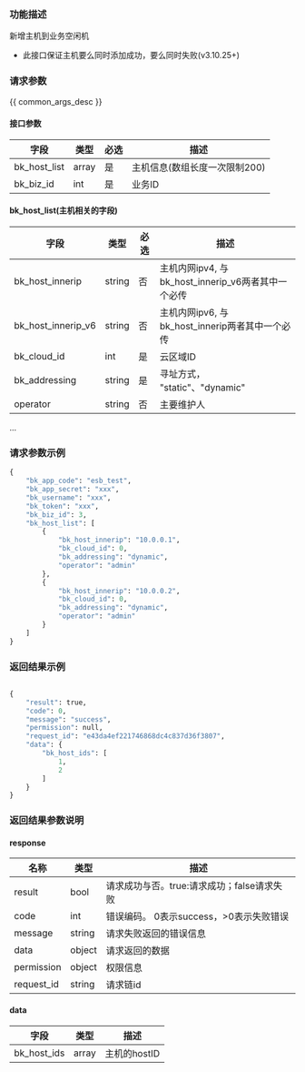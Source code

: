 ### 功能描述

新增主机到业务空闲机
- 此接口保证主机要么同时添加成功，要么同时失败(v3.10.25+)

### 请求参数

{{ common_args_desc }}

#### 接口参数

| 字段      |  类型      | 必选   |  描述      |
|-----------|------------|--------|------------|
| bk_host_list      |  array    | 是     | 主机信息(数组长度一次限制200) |
| bk_biz_id      |  int     | 是     | 业务ID   |

#### bk_host_list(主机相关的字段)

| 字段      |  类型      | 必选   |  描述      |
|-----------|------------|--------|------------|
| bk_host_innerip |  string   | 否     | 主机内网ipv4, 与bk_host_innerip_v6两者其中一个必传 |
| bk_host_innerip_v6 |  string   | 否      | 主机内网ipv6, 与bk_host_innerip两者其中一个必传 |
| bk_cloud_id     |  int      | 是     | 云区域ID |
| bk_addressing     |  string      | 是     | 寻址方式， "static"、"dynamic" |
| operator |  string   |  否 |  主要维护人   | 
...

### 请求参数示例
```python
{
    "bk_app_code": "esb_test",
    "bk_app_secret": "xxx",
    "bk_username": "xxx",
    "bk_token": "xxx",
    "bk_biz_id": 3,
    "bk_host_list": [
        {
            "bk_host_innerip": "10.0.0.1",
            "bk_cloud_id": 0,
            "bk_addressing": "dynamic",
            "operator": "admin"
        },
        {
            "bk_host_innerip": "10.0.0.2",
            "bk_cloud_id": 0,
            "bk_addressing": "dynamic",
            "operator": "admin"
        }
    ]
}
```

### 返回结果示例

```python

{
    "result": true,
    "code": 0,
    "message": "success",
    "permission": null,
    "request_id": "e43da4ef221746868dc4c837d36f3807",
    "data": {
        "bk_host_ids": [
            1,
            2
        ]
    }
}
```
### 返回结果参数说明
#### response

| 名称    | 类型   | 描述                                    |
| ------- | ------ | ------------------------------------- |
| result  | bool   | 请求成功与否。true:请求成功；false请求失败 |
| code    | int    | 错误编码。 0表示success，>0表示失败错误    |
| message | string | 请求失败返回的错误信息                    |
| data    | object | 请求返回的数据                           |
| permission    | object | 权限信息    |
| request_id    | string | 请求链id    |

#### data
| 字段      | 类型      | 描述         |
|-----------|-----------|--------------|
| bk_host_ids | array | 主机的hostID |
